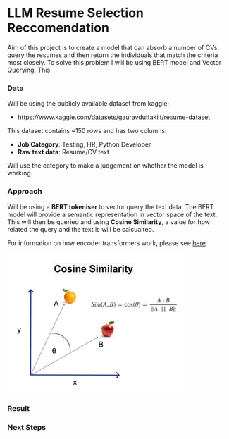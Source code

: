 # LLM Resume Selection Reccomendation

Aim of this project is to create a model that can absorb a number of CVs, query the resumes and then return the individuals that match the criteria most closely. To solve this problem I will be using BERT model and Vector Querying. This 

### Data

Will be using the publicly available dataset from kaggle: 

- https://www.kaggle.com/datasets/gauravduttakiit/resume-dataset

This dataset contains ~150 rows and has two columns:

- __Job Category__: Testing, HR, Python Developer
- __Raw text data__: Resume/CV text

Will use the category to make a judgement on whether the model is working.

### Approach

Will be using a __BERT tokeniser__ to vector query the text data. The BERT model will provide a semantic representation in vector space of the text. This will then be queried and using __Cosine Similarity__, a value for how related the query and the text is will be calcualted.

For information on how encoder transformers work, please see [here](https://github.com/jotren/Machine-Learning-Teaching-Material/blob/main/4%29%20lessons/Transformer%20Encoder%20Maths.md).

<img src="./images/CosSim.jpeg" alt="alt text" width="400"/> 

### Result

### Next Steps